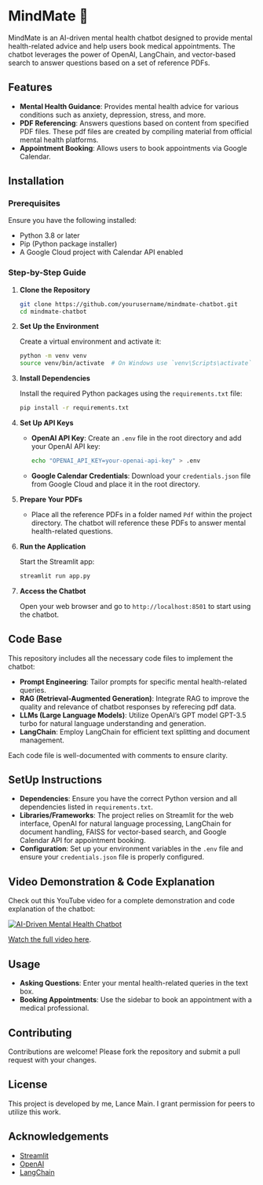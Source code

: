 
# MindMate 🤗

MindMate is an AI-driven mental health chatbot designed to provide mental health-related advice and help users book medical appointments. The chatbot leverages the power of OpenAI, LangChain, and vector-based search to answer questions based on a set of reference PDFs.

## Features

- **Mental Health Guidance**: Provides mental health advice for various conditions such as anxiety, depression, stress, and more.
- **PDF Referencing**: Answers questions based on content from specified PDF files. These pdf files are created by compiling material from official mental health platforms.
- **Appointment Booking**: Allows users to book appointments via Google Calendar.

## Installation

### Prerequisites

Ensure you have the following installed:

- Python 3.8 or later
- Pip (Python package installer)
- A Google Cloud project with Calendar API enabled

### Step-by-Step Guide

1. **Clone the Repository**

   ```bash
   git clone https://github.com/yourusername/mindmate-chatbot.git
   cd mindmate-chatbot
   ```

2. **Set Up the Environment**

   Create a virtual environment and activate it:

   ```bash
   python -m venv venv
   source venv/bin/activate  # On Windows use `venv\Scripts\activate`
   ```

3. **Install Dependencies**

   Install the required Python packages using the `requirements.txt` file:

   ```bash
   pip install -r requirements.txt
   ```

4. **Set Up API Keys**

   - **OpenAI API Key**: Create an `.env` file in the root directory and add your OpenAI API key:

     ```bash
     echo "OPENAI_API_KEY=your-openai-api-key" > .env
     ```

   - **Google Calendar Credentials**: Download your `credentials.json` file from Google Cloud and place it in the root directory.

5. **Prepare Your PDFs**

   - Place all the reference PDFs in a folder named `Pdf` within the project directory. The chatbot will reference these PDFs to answer mental health-related questions.

6. **Run the Application**

   Start the Streamlit app:

   ```bash
   streamlit run app.py
   ```

7. **Access the Chatbot**

   Open your web browser and go to `http://localhost:8501` to start using the chatbot.

## Code Base

This repository includes all the necessary code files to implement the chatbot:

- **Prompt Engineering**: Tailor prompts for specific mental health-related queries.
- **RAG (Retrieval-Augmented Generation)**: Integrate RAG to improve the quality and relevance of chatbot responses by referecing pdf data.
- **LLMs (Large Language Models)**: Utilize OpenAI’s GPT model GPT-3.5 turbo for natural language understanding and generation.
- **LangChain**: Employ LangChain for efficient text splitting and document management.

Each code file is well-documented with comments to ensure clarity.

## SetUp Instructions

- **Dependencies**: Ensure you have the correct Python version and all dependencies listed in `requirements.txt`.
- **Libraries/Frameworks**: The project relies on Streamlit for the web interface, OpenAI for natural language processing, LangChain for document handling, FAISS for vector-based search, and Google Calendar API for appointment booking.
- **Configuration**: Set up your environment variables in the `.env` file and ensure your `credentials.json` file is properly configured.

## Video Demonstration & Code Explanation

Check out this YouTube video for a complete demonstration and code explanation of the chatbot:

[![AI-Driven Mental Health Chatbot](https://img.youtube.com/vi/dXnDA0U6YyA/0.jpg)](https://youtu.be/dXnDA0U6YyA)

[Watch the full video here](https://youtu.be/dXnDA0U6YyA).


## Usage

- **Asking Questions**: Enter your mental health-related queries in the text box.
- **Booking Appointments**: Use the sidebar to book an appointment with a medical professional.

## Contributing

Contributions are welcome! Please fork the repository and submit a pull request with your changes.

## License

This project is developed by me, Lance Main. I grant permission for peers to utilize this work.

## Acknowledgements

- [Streamlit](https://streamlit.io/)
- [OpenAI](https://platform.openai.com/)
- [LangChain](https://python.langchain.com/)
